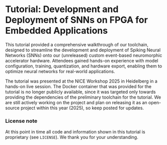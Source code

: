 # Tutorial: Development and Deployment of SNNs on FPGA for Embedded Applications

This tutorial provided a comprehensive walkthrough of our toolchain, designed to streamline the development and deployment of Spiking Neural Networks (SNNs) onto our (unreleased) custom event-based neuromorphic accelerator hardware. Attendees gained hands-on experience with model configuration, training, quantization, and hardware export, enabling them to optimize neural networks for real-world applications.

The tutorial was presented at the NICE Workshop 2025 in Heidelberg in a hands-on live session. The Docker container that was provided for the tutorial is no longer publicly available, since it was targeted only towards providing the dependencies of the preliminary toolchain for the tutorial. We are still actively working on the project and plan on releasing it as an open-source project within this year (2025), so keep posted for updates.

### License note
At this point in time all code and information shown in this tutorial is proprietary (see `LICENSE`). We thank you for your understanding.
